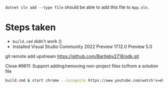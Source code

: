 `dotnet sln add --type file` should be able to add this file to `App.sln`.

# Steps taken
- `build.cmd` didn't work ()
- Installed Visual Studio Community 2022 Preview
17.12.0 Preview 5.0







git remote add upstream https://github.com/Bartleby2718/sdk.git

Close #9611: Support adding/removing non-project files to/from a solution file

```sh
build.cmd & start chrome --incognito https://www.youtube.com/watch?v=ekr2nIex040
```